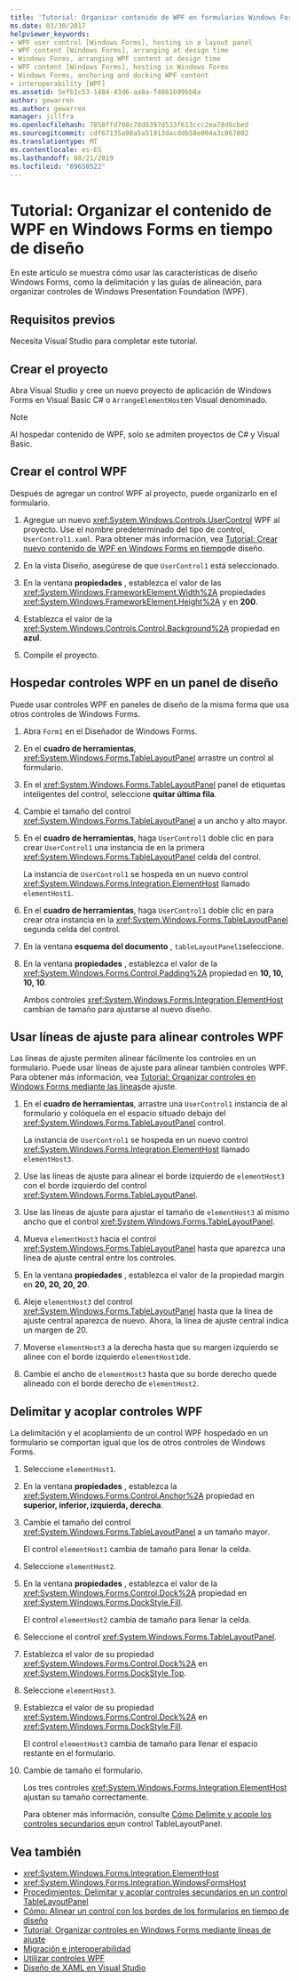 ```yaml
---
title: 'Tutorial: Organizar contenido de WPF en formularios Windows Forms en tiempo de diseño'
ms.date: 03/30/2017
helpviewer_keywords:
- WPF user control [Windows Forms], hosting in a layout panel
- WPF content [Windows Forms], arranging at design time
- Windows Forms, arranging WPF content at design time
- WPF content [Windows Forms], hosting in Windows Forms
- Windows Forms, anchoring and docking WPF content
- interoperability [WPF]
ms.assetid: 5efb1c53-1484-43d6-aa8a-f4861b99bb8a
author: gewarren
ms.author: gewarren
manager: jillfra
ms.openlocfilehash: 7858ffd708c78d6397d533f613ccc2ea78d6cbed
ms.sourcegitcommit: cdf67135a98a5a51913dacddb58e004a3c867802
ms.translationtype: MT
ms.contentlocale: es-ES
ms.lasthandoff: 08/21/2019
ms.locfileid: "69658522"
---
```

# <a name="walkthrough-arrange-wpf-content-on-windows-forms-at-design-time"></a>Tutorial: Organizar el contenido de WPF en Windows Forms en tiempo de diseño

En este artículo se muestra cómo usar las características de diseño Windows Forms, como la delimitación y las guías de alineación, para organizar controles de Windows Presentation Foundation (WPF).

## <a name="prerequisites"></a>Requisitos previos

Necesita Visual Studio para completar este tutorial.

## <a name="create-the-project"></a>Crear el proyecto

Abra Visual Studio y cree un nuevo proyecto de aplicación de Windows Forms en Visual Basic C# o `ArrangeElementHost`en Visual denominado.

> [!NOTE]
> Al hospedar contenido de WPF, solo se admiten proyectos de C# y Visual Basic.

## <a name="create-the-wpf-control"></a>Crear el control WPF

Después de agregar un control WPF al proyecto, puede organizarlo en el formulario.

1. Agregue un nuevo <xref:System.Windows.Controls.UserControl> WPF al proyecto. Use el nombre predeterminado del tipo de control, `UserControl1.xaml`. Para obtener más información, vea [Tutorial: Crear nuevo contenido de WPF en Windows Forms en tiempo](walkthrough-creating-new-wpf-content-on-windows-forms-at-design-time.md)de diseño.

2. En la vista Diseño, asegúrese de que `UserControl1` está seleccionado.

3. En la ventana **propiedades** , establezca el valor de las <xref:System.Windows.FrameworkElement.Width%2A> propiedades <xref:System.Windows.FrameworkElement.Height%2A> y en **200**.

4. Establezca el valor de la <xref:System.Windows.Controls.Control.Background%2A> propiedad en **azul**.

5. Compile el proyecto.

## <a name="host-wpf-controls-in-a-layout-panel"></a>Hospedar controles WPF en un panel de diseño

Puede usar controles WPF en paneles de diseño de la misma forma que usa otros controles de Windows Forms.

1. Abra `Form1` en el Diseñador de Windows Forms.

2. En el **cuadro de herramientas**, <xref:System.Windows.Forms.TableLayoutPanel> arrastre un control al formulario.

3. En el <xref:System.Windows.Forms.TableLayoutPanel> panel de etiquetas inteligentes del control, seleccione **quitar última fila**.

4. Cambie el tamaño del control <xref:System.Windows.Forms.TableLayoutPanel> a un ancho y alto mayor.

5. En el **cuadro de herramientas**, haga `UserControl1` doble clic en para crear `UserControl1` una instancia de en la primera <xref:System.Windows.Forms.TableLayoutPanel> celda del control.

   La instancia de `UserControl1` se hospeda en un nuevo control <xref:System.Windows.Forms.Integration.ElementHost> llamado `elementHost1`.

6. En el **cuadro de herramientas**, haga `UserControl1` doble clic en para crear otra instancia en la <xref:System.Windows.Forms.TableLayoutPanel> segunda celda del control.

7. En la ventana **esquema del documento** , `tableLayoutPanel1`seleccione.

8. En la ventana **propiedades** , establezca el valor de la <xref:System.Windows.Forms.Control.Padding%2A> propiedad en **10, 10, 10, 10**.

   Ambos controles <xref:System.Windows.Forms.Integration.ElementHost> cambian de tamaño para ajustarse al nuevo diseño.

## <a name="use-snaplines-to-align-wpf-controls"></a>Usar líneas de ajuste para alinear controles WPF

Las líneas de ajuste permiten alinear fácilmente los controles en un formulario. Puede usar líneas de ajuste para alinear también controles WPF. Para obtener más información, vea [Tutorial: Organizar controles en Windows Forms mediante las líneas](../controls/walkthrough-arranging-controls-on-windows-forms-using-snaplines.md)de ajuste.

1. En el **cuadro de herramientas**, arrastre una `UserControl1` instancia de al formulario y colóquela en el espacio situado debajo del <xref:System.Windows.Forms.TableLayoutPanel> control.

   La instancia de `UserControl1` se hospeda en un nuevo control <xref:System.Windows.Forms.Integration.ElementHost> llamado `elementHost3`.

2. Use las líneas de ajuste para alinear el borde izquierdo de `elementHost3` con el borde izquierdo del control <xref:System.Windows.Forms.TableLayoutPanel>.

3. Use las líneas de ajuste para ajustar el tamaño de `elementHost3` al mismo ancho que el control <xref:System.Windows.Forms.TableLayoutPanel>.

4. Mueva `elementHost3` hacia el control <xref:System.Windows.Forms.TableLayoutPanel> hasta que aparezca una línea de ajuste central entre los controles.

5. En la ventana **propiedades** , establezca el valor de la propiedad margin en **20, 20, 20, 20**.

6. Aleje `elementHost3` del control <xref:System.Windows.Forms.TableLayoutPanel> hasta que la línea de ajuste central aparezca de nuevo. Ahora, la línea de ajuste central indica un margen de 20.

7. Moverse `elementHost3` a la derecha hasta que su margen izquierdo se alinee con el borde izquierdo `elementHost1`de.

8. Cambie el ancho de `elementHost3` hasta que su borde derecho quede alineado con el borde derecho de `elementHost2`.

## <a name="anchor-and-dock-wpf-controls"></a>Delimitar y acoplar controles WPF

La delimitación y el acoplamiento de un control WPF hospedado en un formulario se comportan igual que los de otros controles de Windows Forms.

1. Seleccione `elementHost1`.

2. En la ventana **propiedades** , establezca la <xref:System.Windows.Forms.Control.Anchor%2A> propiedad en **superior, inferior, izquierda, derecha**.

3. Cambie el tamaño del control <xref:System.Windows.Forms.TableLayoutPanel> a un tamaño mayor.

   El control `elementHost1` cambia de tamaño para llenar la celda.

4. Seleccione `elementHost2`.

5. En la ventana **propiedades** , establezca el valor de la <xref:System.Windows.Forms.Control.Dock%2A> propiedad en <xref:System.Windows.Forms.DockStyle.Fill>.

   El control `elementHost2` cambia de tamaño para llenar la celda.

6. Seleccione el control <xref:System.Windows.Forms.TableLayoutPanel>.

7. Establezca el valor de su propiedad <xref:System.Windows.Forms.Control.Dock%2A> en <xref:System.Windows.Forms.DockStyle.Top>.

8. Seleccione `elementHost3`.

9. Establezca el valor de su propiedad <xref:System.Windows.Forms.Control.Dock%2A> en <xref:System.Windows.Forms.DockStyle.Fill>.

   El control `elementHost3` cambia de tamaño para llenar el espacio restante en el formulario.

10. Cambie de tamaño el formulario.

    Los tres controles <xref:System.Windows.Forms.Integration.ElementHost> ajustan su tamaño correctamente.

    Para obtener más información, consulte [Cómo Delimite y acople los controles secundarios en](../controls/how-to-anchor-and-dock-child-controls-in-a-tablelayoutpanel-control.md)un control TableLayoutPanel.

## <a name="see-also"></a>Vea también

- <xref:System.Windows.Forms.Integration.ElementHost>
- <xref:System.Windows.Forms.Integration.WindowsFormsHost>
- [Procedimientos: Delimitar y acoplar controles secundarios en un control TableLayoutPanel](../controls/how-to-anchor-and-dock-child-controls-in-a-tablelayoutpanel-control.md)
- [Cómo: Alinear un control con los bordes de los formularios en tiempo de diseño](../controls/how-to-align-a-control-to-the-edges-of-forms-at-design-time.md)
- [Tutorial: Organizar controles en Windows Forms mediante líneas de ajuste](../controls/walkthrough-arranging-controls-on-windows-forms-using-snaplines.md)
- [Migración e interoperabilidad](../../wpf/advanced/migration-and-interoperability.md)
- [Utilizar controles WPF](using-wpf-controls.md)
- [Diseño de XAML en Visual Studio](/visualstudio/designers/designing-xaml-in-visual-studio)
